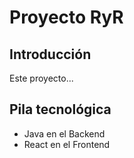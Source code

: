 # Proyecto RyR

## Introducción

Este proyecto...

## Pila tecnológica

* Java en el Backend
* React en el Frontend
